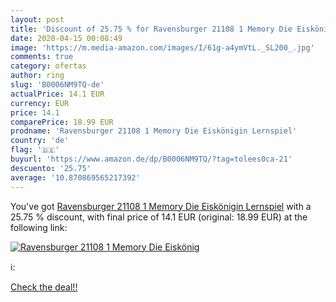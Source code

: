 ```yaml
---
layout: post
title: 'Discount of 25.75 % for Ravensburger 21108 1 Memory Die Eiskönig'
date: 2020-04-15 00:08:49
image: 'https://m.media-amazon.com/images/I/61g-a4ymVtL._SL200_.jpg'
comments: true
category: ofertas
author: ring
slug: 'B0006NM9TQ-de'
actualPrice: 14.1 EUR
currency: EUR
price: 14.1
comparePrice: 18.99 EUR
prodname: 'Ravensburger 21108 1 Memory Die Eiskönigin Lernspiel'
country: 'de'
flag: '🇩🇪'
buyurl: 'https://www.amazon.de/dp/B0006NM9TQ/?tag=tolees0ca-21'
descuento: '25.75'
average: '10.870869565217392'
---
```


You've got [Ravensburger 21108 1 Memory Die Eiskönigin Lernspiel](https://www.amazon.de/dp/B0006NM9TQ/?tag=tolees0ca-21) with a  25.75 % discount, with final price of 14.1 EUR (original: 18.99 EUR) at the following link:

[![Ravensburger 21108 1 Memory Die Eiskönig](https://m.media-amazon.com/images/I/61g-a4ymVtL._SL200_.jpg)](https://www.amazon.de/dp/B0006NM9TQ/?tag=tolees0ca-21)

ℹ️:


[Check the deal!!](https://www.amazon.de/dp/B0006NM9TQ/?tag=tolees0ca-21)
